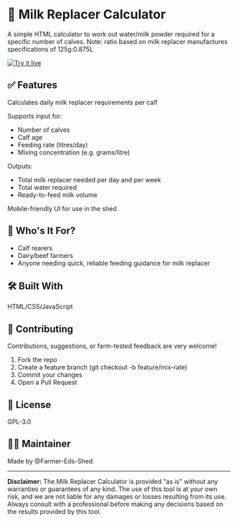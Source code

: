 # 🍼 Milk Replacer Calculator

A simple HTML calculator to work out water/milk powder required for a specific number of calves. Note: ratio based on milk replacer manufactures specifications of 125g:0.875L

[![Try it live](https://img.shields.io/badge/Try%20It-Live%20Site-green?style=for-the-badge)](https://farmer-eds-shed.github.io/Milk-Replacer-Calculator)

## ✅ Features
Calculates daily milk replacer requirements per calf

Supports input for:
- Number of calves
- Calf age
- Feeding rate (litres/day)
- Mixing concentration (e.g. grams/litre)

Outputs:

- Total milk replacer needed per day and per week
- Total water required
- Ready-to-feed milk volume

Mobile-friendly UI for use in the shed

## 🚜 Who's It For?
- Calf rearers
- Dairy/beef farmers
- Anyone needing quick, reliable feeding guidance for milk replacer


## 🛠 Built With
HTML/CSS/JavaScript


## 🤝 Contributing
Contributions, suggestions, or farm-tested feedback are very welcome!

1. Fork the repo
1. Create a feature branch (git checkout -b feature/mix-rate)
1. Commit your changes
1. Open a Pull Request

## 📄 License
GPL-3.0

## 👨‍🌾 Maintainer
Made by @Farmer-Eds-Shed

<hr>

**Disclaimer:** The Milk Replacer Calculator is provided "as is" without any warranties or guarantees of any kind. The use of this tool is at your own risk, and we are not liable for any damages or losses resulting from its use. Always consult with a professional before making any decisions based on the results provided by this tool.
